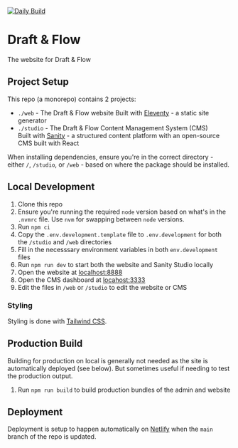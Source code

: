 [![Daily Build](https://github.com/Draft-Flow/draft-flow-website/actions/workflows/daily-build.yaml/badge.svg)](https://github.com/Draft-Flow/draft-flow-website/actions/workflows/daily-build.yaml)

# Draft & Flow

The website for Draft & Flow

## Project Setup

This repo (a monorepo) contains 2 projects:

- `./web` - The Draft & Flow website
  Built with [Eleventy](https://www.11ty.dev/) - a static site generator
- `./studio` - The Draft & Flow Content Management System (CMS)  
  Built with [Sanity](https://www.sanity.io/) - a structured content platform with an open-source CMS built with React

When installing dependencies, ensure you're in the correct directory - either `/`, `/studio`, or `/web` - based on where the package should be installed.

## Local Development

1. Clone this repo
2. Ensure you're running the required `node` version based on what's in the `.nvmrc` file. Use `nvm` for swapping between `node` versions.
3. Run `npm ci`
4. Copy the `.env.development.template` file to `.env.development` for both the `/studio` and `/web` directories
5. Fill in the necesssary environment variables in both `env.development` files
6. Run `npm run dev` to start both the website and Sanity Studio locally
7. Open the website at [localhost:8888](http://localhost:8888)
8. Open the CMS dashboard at [locahost:3333](https://localhost:3333)
9. Edit the files in `/web` or `/studio` to edit the website or CMS

### Styling

Styling is done with [Tailwind CSS](https://tailwindcss.com/).

## Production Build

Building for production on local is generally not needed as the site is automatically deployed (see below). But sometimes useful if needing to test the production output.

1. Run `npm run build` to build production bundles of the admin and website

## Deployment

Deployment is setup to happen automatically on [Netlify](https://www.netlify.com/) when the `main` branch of the repo is updated.
